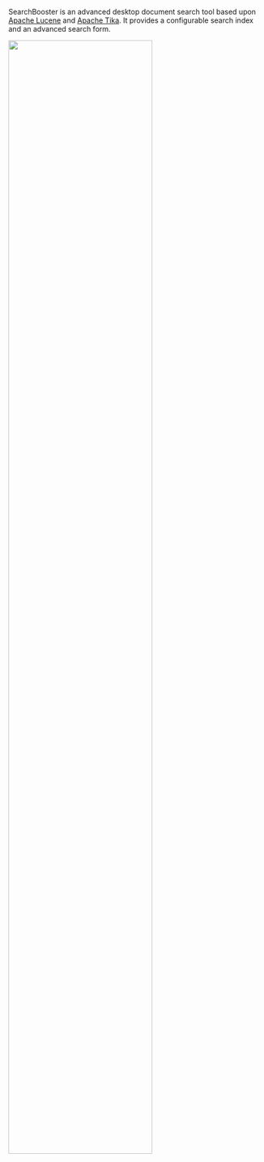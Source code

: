 SearchBooster is an advanced desktop document search tool based upon [Apache Lucene](http://lucene.apache.org/) and [Apache Tika](http://tika.apache.org/). It provides a configurable search index and an advanced search form.

<a href='http://searchbooster.googlecode.com/files/Search_booster_screenshot.jpg'><img src='http://searchbooster.googlecode.com/files/Search_booster_screenshot.jpg' width='75%' /></a>